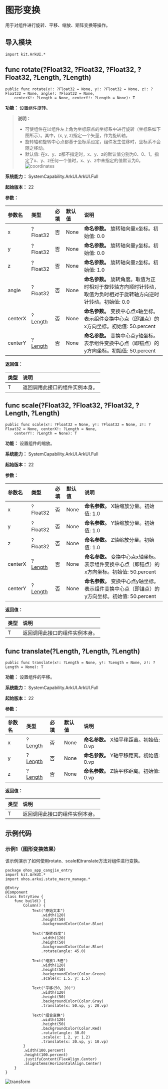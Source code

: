 # 图形变换

用于对组件进行旋转、平移、缩放、矩阵变换等操作。

## 导入模块

```cangjie
import kit.ArkUI.*
```

## func rotate(?Float32, ?Float32, ?Float32, ?Float32, ?Length, ?Length)

```cangjie
public func rotate(x!: ?Float32 = None, y!: ?Float32 = None, z!: ?Float32 = None, angle!: ?Float32 = None,
    centerX!: ?Length = None, centerY!: ?Length = None): T
```

**功能：** 设置组件旋转。

> **说明：**
>
> - 可使组件在以组件左上角为坐标原点的坐标系中进行旋转（坐标系如下图所示）。其中，(x, y, z)指定一个矢量，作为旋转轴。
> - 旋转轴和旋转中心点都基于坐标系设定，组件发生位移时，坐标系不会随之移动。
> - 默认值: 在x、y、z都不指定时，x、y、z的默认值分别为0、0、1。指定了x、y、z任何一个值时，x、y、z中未指定的值默认为0。
> ![coordinates](figures/coordinates.png)

**系统能力：** SystemCapability.ArkUI.ArkUI.Full

**起始版本：** 22

**参数：**

|参数名|类型|必填|默认值|说明|
|:---|:---|:---|:---|:---|
|x|?Float32|否|None|**命名参数。** 旋转轴向量x坐标。初始值:  0.0|
|y|?Float32|否|None|**命名参数。** 旋转轴向量y坐标。初始值:  0.0|
|z|?Float32|否|None|**命名参数。** 旋转轴向量z坐标。初始值:  1.0|
|angle|?Float32|否|None|**命名参数。** 旋转角度。取值为正时相对于旋转轴方向顺时针转动，取值为负时相对于旋转轴方向逆时针转动。初始值:  0.0|
|centerX|?[Length](../BasicServicesKit/cj-apis-base.md#interface-length)|否|None|**命名参数。** 变换中心点x轴坐标。表示组件变换中心点（即锚点）的x方向坐标。初始值:  50.percent|
|centerY|?[Length](../BasicServicesKit/cj-apis-base.md#interface-length)|否|None|**命名参数。** 变换中心点y轴坐标。表示组件变换中心点（即锚点）的y方向坐标。初始值:  50.percent|

**返回值：**

|类型|说明|
|:---|:---|
|T|返回调用此接口的组件实例本身。|


## func scale(?Float32, ?Float32, ?Float32, ?Length, ?Length)

```cangjie
public func scale(x!: ?Float32 = None, y!: ?Float32 = None, z!: ?Float32 = None, centerX!: ?Length = None,
    centerY!: ?Length = None): T
```

**功能：** 设置组件的缩放。

**系统能力：** SystemCapability.ArkUI.ArkUI.Full

**起始版本：** 22

**参数：**

|参数名|类型|必填|默认值|说明|
|:---|:---|:---|:---|:---|
|x|?Float32|否|None|**命名参数。** X轴缩放分量。初始值:  1.0|
|y|?Float32|否|None|**命名参数。** Y轴缩放分量。初始值:  1.0|
|z|?Float32|否|None|**命名参数。** Z轴缩放分量。初始值:  1.0|
|centerX|?[Length](../BasicServicesKit/cj-apis-base.md#interface-length)|否|None|**命名参数。** 变换中心点x轴坐标。表示组件变换中心点（即锚点）的x方向坐标。初始值:  50.percent|
|centerY|?[Length](../BasicServicesKit/cj-apis-base.md#interface-length)|否|None|**命名参数。** 变换中心点y轴坐标。表示组件变换中心点（即锚点）的y方向坐标。初始值:  50.percent|

**返回值：**

|类型|说明|
|:---|:---|
|T|返回调用此接口的组件实例本身。|


## func translate(?Length, ?Length, ?Length)

```cangjie
public func translate(x!: ?Length = None, y!: ?Length = None, z!: ?Length = None): T
```

**功能：** 设置组件的平移。

**系统能力：** SystemCapability.ArkUI.ArkUI.Full

**起始版本：** 22

**参数：**

|参数名|类型|必填|默认值|说明|
|:---|:---|:---|:---|:---|
|x|?[Length](../BasicServicesKit/cj-apis-base.md#interface-length)|否|None|**命名参数。** X轴平移距离。初始值:  0.vp|
|y|?[Length](../BasicServicesKit/cj-apis-base.md#interface-length)|否|None|**命名参数。** Y轴平移距离。初始值:  0.vp|
|z|?[Length](../BasicServicesKit/cj-apis-base.md#interface-length)|否|None|**命名参数。** Z轴平移距离。初始值:  0.vp|

**返回值：**

|类型|说明|
|:---|:---|
|T|返回调用此接口的组件实例本身。|


## 示例代码

### 示例1（图形变换效果）

该示例演示了如何使用rotate、scale和translate方法对组件进行变换。

<!-- run -->

```cangjie
package ohos_app_cangjie_entry
import kit.ArkUI.*
import ohos.arkui.state_macro_manage.*

@Entry
@Component
class EntryView {
    func build() {
        Column() {
            Text("原始文本")
                .width(120)
                .height(50)
                .backgroundColor(Color.Blue)
            
            Text("旋转45度")
                .width(120)
                .height(50)
                .backgroundColor(Color.Blue)
                .rotate(angle: 45.0)
            
            Text("缩放1.5倍")
                .width(120)
                .height(50)
                .backgroundColor(Color.Green)
                .scale(x: 1.5, y: 1.5)
            
            Text("平移(50, 20)")
                .width(120)
                .height(50)
                .backgroundColor(Color.Gray)
                .translate(x: 50.vp, y: 20.vp)
            
            Text("组合变换")
                .width(120)
                .height(50)
                .backgroundColor(Color.Red)
                .rotate(angle: 30.0)
                .scale(x: 1.2, y: 1.2)
                .translate(x: 30.vp, y: 10.vp)
        }
        .width(100.percent)
        .height(100.percent)
        .justifyContent(FlexAlign.Center)
        .alignItems(HorizontalAlign.Center)
    }
}
```

![transform](figures/transform.png)